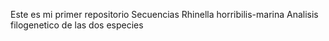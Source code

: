Este es mi primer repositorio
Secuencias Rhinella horribilis-marina
Analisis filogenetico de las dos especies
